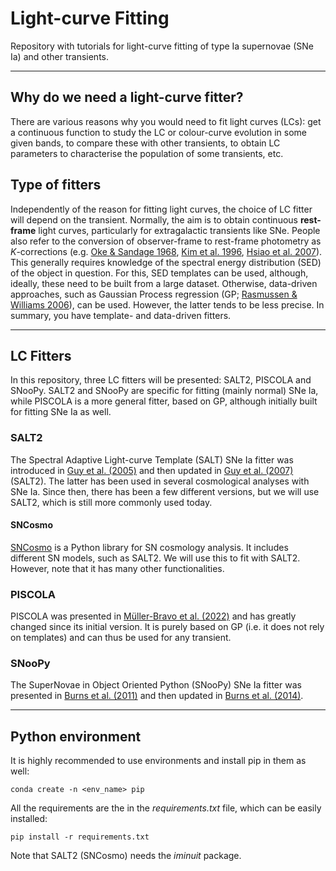 # Light-curve Fitting

Repository with tutorials for light-curve fitting of type Ia supernovae (SNe Ia) and other transients.
___

## Why do we need a light-curve fitter?

There are various reasons why you would need to fit light curves (LCs): get a continuous function to study the LC or colour-curve evolution in some given bands, to compare these with other transients, to obtain LC parameters to characterise the population of some transients, etc.

## Type of fitters

Independently of the reason for fitting light curves, the choice of LC fitter will depend on the transient. Normally, the aim is to obtain continuous **rest-frame** light curves, particularly for extragalactic transients like SNe. People also refer to the conversion of observer-frame to rest-frame photometry as *K*-corrections (e.g. [Oke & Sandage 1968](https://ui.adsabs.harvard.edu/abs/1968ApJ...154...21O/abstract), [Kim et al. 1996](https://ui.adsabs.harvard.edu/abs/1996PASP..108..190K/abstract), [Hsiao et al. 2007](https://ui.adsabs.harvard.edu/abs/2007ApJ...663.1187H/abstract)). This generally requires knowledge of the spectral energy distribution (SED) of the object in question. For this, SED templates can be used, although, ideally, these need to be built from a large dataset. Otherwise, data-driven approaches, such as Gaussian Process regression (GP; [Rasmussen & Williams 2006](https://ui.adsabs.harvard.edu/abs/2006gpml.book.....R/abstract)), can be used. However, the latter tends to be less precise. In summary, you have template- and data-driven fitters.

___

## LC Fitters

In this repository, three LC fitters will be presented: SALT2, PISCOLA and SNooPy. SALT2 and SNooPy are specific for fitting (mainly normal) SNe Ia, while PISCOLA is a more general fitter, based on GP, although initially built for fitting SNe Ia as well.

### SALT2

The Spectral Adaptive Light-curve Template (SALT) SNe Ia fitter was introduced in [Guy et al. (2005)](https://ui.adsabs.harvard.edu/abs/2005A%26A...443..781G/abstract) and then updated in [Guy et al. (2007)](https://ui.adsabs.harvard.edu/abs/2007A%26A...466...11G/abstract)(SALT2). The latter has been used in several cosmological analyses with SNe Ia. Since then, there has been a few different versions, but we will use SALT2, which is still more commonly used today.

#### SNCosmo

[SNCosmo](https://github.com/sncosmo/sncosmo) is a Python library for SN cosmology analysis. It includes different SN models, such as SALT2. We will use this to fit with SALT2. However, note that it has many other functionalities.

### PISCOLA

PISCOLA was presented in [Müller-Bravo et al. (2022)](https://ui.adsabs.harvard.edu/abs/2022MNRAS.512.3266M/abstract) and has greatly changed since its initial version. It is purely based on GP (i.e. it does not rely on templates) and can thus be used for any transient.

### SNooPy

The SuperNovae in Object Oriented Python (SNooPy) SNe Ia fitter was presented in [Burns et al. (2011)](https://ui.adsabs.harvard.edu/abs/2011AJ....141...19B/abstract) and then updated in [Burns et al. (2014)](https://ui.adsabs.harvard.edu/abs/2014ApJ...789...32B/abstract).

___

## Python environment

It is highly recommended to use environments and install pip in them as well:

```code
conda create -n <env_name> pip
```

All the requirements are the in the *requirements.txt* file, which can be easily installed:

```code
pip install -r requirements.txt
```

Note that SALT2 (SNCosmo) needs the *iminuit* package.
